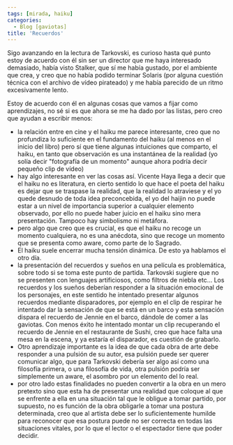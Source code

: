 ```yaml
---
tags: [mirada, haiku]
categories:
  - Blog [gaviotas]
title: 'Recuerdos'
---
```


Sigo avanzando en la lectura de Tarkovski, es curioso hasta qué punto estoy de acuerdo con él sin ser un director que me haya interesado demasiado, había visto Stalker, que sí me había gustado, por el ambiente que crea, y creo que no había podido terminar Solaris (por alguna cuestión técnica con el archivo de vídeo pirateado) y me había parecido de un ritmo excesivamente lento.

Estoy de acuerdo con él en algunas cosas que vamos a fijar como aprendizajes, no sé si es que ahora se me ha dado por las listas, pero creo que ayudan a escribir menos:

- la relación entre en cine y el haiku me parece interesante, creo que no profundiza lo suficiente en el fundamento del haiku (al menos en el inicio del libro) pero sí que tiene algunas intuiciones que comparto, el haiku, en tanto que observación es una instantánea de la realidad (yo solía decir "fotografía de un momento" aunque ahora podría decir pequeño clip de vídeo)
- hay algo interesante en ver las cosas así. Vicente Haya llega a decir que el haiku no es literatura, en cierto sentido lo que hace el poeta del haiku es dejar que se traspase la realidad, que la realidad lo atraviese y el yo quede desnudo de toda idea preconcebida, el yo del haijin no puede estar a un nivel de importancia superior a cualquier elemento observado, por ello no puede haber juicio en el haiku sino mera presentación. Tampoco hay simbolismo ni metáfora.
- pero algo que creo que es crucial, es que el haiku no recoge un momento cualquiera, no es una anécdota, sino que recoge un momento que se presenta como aware, como parte de lo Sagrado. 
- El haiku suele encerrar mucha tensión dinámica. De esto ya hablamos el otro día.
- la presentación del recuerdos y sueños en una película es problemática, sobre todo si se toma este punto de partida. Tarkovski sugiere que no se presenten con lenguajes artificiosos, como filtros de niebla etc... Los recuerdos y los sueños deberían responder a la situación emocional de los personajes, en este sentido he intentado presentar algunos recuerdos mediante disparadores, por ejemplo en el clip de respirar he intentado dar la sensación de que se está en un barco y esta sensación dispara el recuerdo de Jennie en el barco, dándole de comer a las gaviotas. Con menos éxito he intentado montar un clip recuperando el recuerdo de Jennie en el restaurante de Sushi, creo que hace falta una mesa en la escena, y ya estaría el disparador, es cuestión de grabarlo.
- Otro aprendizaje importante es la idea de que cada obra de arte debe responder a una pulsión de su autor, esa pulsión puede ser querer comunicar algo, que para Tarkovski debería ser algo así como una filosofía primera, o una filosofía de vida, otra pulsión podría ser simplemente un aware, el asombro por un elemento del lo real.
- por otro lado estas finalidades no pueden convertir a la obra en un mero pretexto sino que esta ha de presentar una realidad que coloque al que se enfrente a ella en una situación tal que le obligue a tomar partido, por supuesto, no es función de la obra obligarle a tomar una postura determinada, creo que al artista debe ser lo suficientemente humilde para reconocer que esa postura puede no ser correcta en todas las situaciones vitales, por lo que el lector o el espectador tiene que poder decidir.
